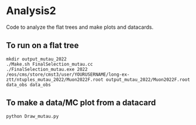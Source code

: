 # Analysis2

Code to analyze the flat trees and make plots and datacards.

## To run on a flat tree

```
mkdir output_mutau_2022
./Make.sh FinalSelection_mutau.cc
./FinalSelection_mutau.exe 2022 /eos/cms/store/cmst3/user/YOURUSERNAME/long-ex-ztt/ntuples_mutau_2022/Muon2022F.root output_mutau_2022/Muon2022F.root data_obs data_obs
```

## To make a data/MC plot from a datacard

```
python Draw_mutau.py
```
